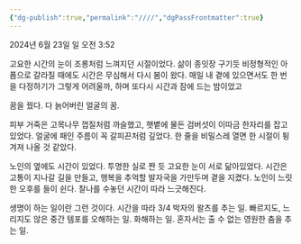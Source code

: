 ```yaml
---
{"dg-publish":true,"permalink":"////","dgPassFrontmatter":true}
---
```


2024년 6월 23일 일 오전 3:52

고요한 시간의 눈이 조롱처럼 느껴지던 시절이었다. 삶이 종잇장 구기듯 비정형적인 아픔으로 갈라질 때에도 시간은 무심해서 다시 봄이 왔다.
매일 내 곁에 있으면서도 한 번을 다정하기가 그렇게 어려울까, 하며 또다시 시간과 잠에 드는 밤이었고

꿈을 꿨다.
다 늙어버린 얼굴의 꿈.

피부 거죽은 고목나무 껍질처럼 까슬했고, 햇볕에 물든 검버섯이 이따금 한자리를 잡고 있었다. 얼굴에 패인 주름이 꼭 갈피끈처럼 깊었다. 한 줄을 비밀스레 열면 한 시절이 튕겨져 나올 것 같았다. 

노인의 옆에도 시간이 있었다. 투명한 실로 짠 듯 고요한 눈이 서로 닮아있었다. 시간은 고통이 지나갈 길을 만들고, 행복을 추억할 발자국을 가만두며 곁을 지켰다. 노인이 느릿한 오후를 들이 쉰다. 찰나를 수놓던 시간이 따라 느긋해진다.

생명이 하는 일이란 그런 것이다. 시간을 따라 3/4 박자의 왈츠를 추는 일. 빠르지도, 느리지도 않은 중간 템포를 오해하는 일. 화해하는 일. 혼자서는 출 수 없는 영원한 춤을 추는 일.
